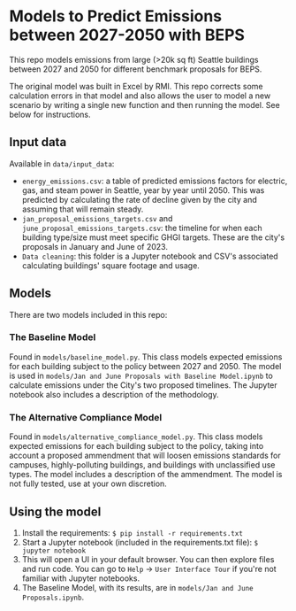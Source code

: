 # Models to Predict Emissions between 2027-2050 with BEPS

This repo models emissions from large (>20k sq ft) Seattle buildings between 2027 and 2050 for different benchmark proposals for BEPS.

The original model was built in Excel by RMI. This repo corrects some calculation errors in that model and also allows the user to model a new scenario by writing a single new function and then running the model. See below for instructions.

## Input data

Available in `data/input_data`:

- `energy_emissions.csv`: a table of predicted emissions factors for electric, gas, and steam power in Seattle, year by year until 2050. This was predicted by calculating the rate of decline given by the city and assuming that will remain steady.
- `jan_proposal_emissions_targets.csv` and `june_proposal_emissions_targets.csv`: the timeline for when each building type/size must meet specific GHGI targets. These are the city's proposals in January and June of 2023.
- `Data cleaning`: this folder is a Jupyter notebook and CSV's associated calculating buildings' square footage and usage.

## Models

There are two models included in this repo:

### The Baseline Model

Found in `models/baseline_model.py`. This class models expected emissions for each building subject to the policy between 2027 and 2050. The model is used in `models/Jan and June Proposals with Baseline Model.ipynb` to calculate emissions under the City's two proposed timelines. The Jupyter notebook also includes a description of the methodology.

### The Alternative Compliance Model

Found in `models/alternative_compliance_model.py`. This class models expected emissions for each building subject to the policy, taking into account a proposed ammendment that will loosen emissions standards for campuses, highly-polluting buildings, and buildings with unclassified use types. The model includes a description of the ammendment. The model is not fully tested, use at your own discretion. 

## Using the model

1. Install the requirements: `$ pip install -r requirements.txt`
2. Start a Jupyter notebook (included in the requirements.txt file): `$ jupyter notebook`
3. This will open a UI in your default browser. You can then explore files and run code. You can go to `Help` -> `User Interface Tour` if you're not familiar with Jupyter notebooks.
4. The Baseline Model, with its results, are in `models/Jan and June Proposals.ipynb`. 
